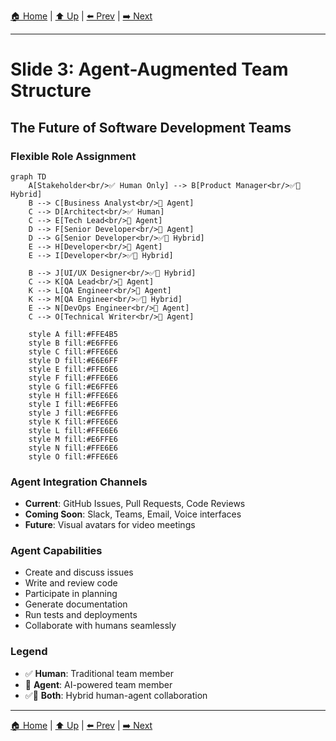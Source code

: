 [🏠 Home](../slide-deck.md) | [⬆️ Up](../slide-deck.md) | [⬅️ Prev](slide-02-classical-team.md) | [➡️ Next](slide-04-cost-comparison.md)

---

# Slide 3: Agent-Augmented Team Structure

## The Future of Software Development Teams

### Flexible Role Assignment

```mermaid
graph TD
    A[Stakeholder<br/>✅ Human Only] --> B[Product Manager<br/>✅🤖 Hybrid]
    B --> C[Business Analyst<br/>🤖 Agent]
    C --> D[Architect<br/>✅ Human]
    C --> E[Tech Lead<br/>🤖 Agent]
    D --> F[Senior Developer<br/>🤖 Agent]
    D --> G[Senior Developer<br/>✅🤖 Hybrid]
    E --> H[Developer<br/>🤖 Agent]
    E --> I[Developer<br/>✅🤖 Hybrid]

    B --> J[UI/UX Designer<br/>✅🤖 Hybrid]
    C --> K[QA Lead<br/>🤖 Agent]
    K --> L[QA Engineer<br/>🤖 Agent]
    K --> M[QA Engineer<br/>✅🤖 Hybrid]
    E --> N[DevOps Engineer<br/>🤖 Agent]
    C --> O[Technical Writer<br/>🤖 Agent]

    style A fill:#FFE4B5
    style B fill:#E6FFE6
    style C fill:#FFE6E6
    style D fill:#E6E6FF
    style E fill:#FFE6E6
    style F fill:#FFE6E6
    style G fill:#E6FFE6
    style H fill:#FFE6E6
    style I fill:#E6FFE6
    style J fill:#E6FFE6
    style K fill:#FFE6E6
    style L fill:#FFE6E6
    style M fill:#E6FFE6
    style N fill:#FFE6E6
    style O fill:#FFE6E6
```

### Agent Integration Channels

- **Current**: GitHub Issues, Pull Requests, Code Reviews
- **Coming Soon**: Slack, Teams, Email, Voice interfaces
- **Future**: Visual avatars for video meetings

### Agent Capabilities

- Create and discuss issues
- Write and review code
- Participate in planning
- Generate documentation
- Run tests and deployments
- Collaborate with humans seamlessly

### Legend

- ✅ **Human**: Traditional team member
- 🤖 **Agent**: AI-powered team member
- ✅🤖 **Both**: Hybrid human-agent collaboration

---

[🏠 Home](../slide-deck.md) | [⬆️ Up](../slide-deck.md) | [⬅️ Prev](slide-02-classical-team.md) | [➡️ Next](slide-04-cost-comparison.md)
